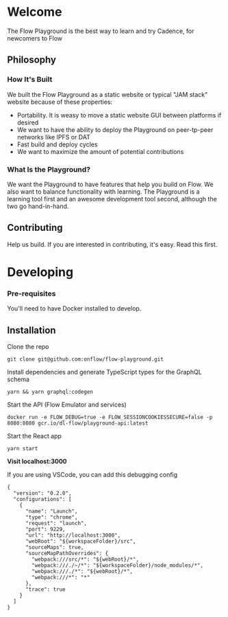 # Welcome
The Flow Playground is the best way to learn and try Cadence, for newcomers to Flow

## Philosophy

### How It's Built
We built the Flow Playground as a static website or typical "JAM stack" website because of these properties: 

- Portability. It is weasy to move a static website GUI between platforms if desired
- We want to have the ability to deploy the Playground on peer-tp-peer networks like IPFS or DAT
- Fast build and deploy cycles 
- We want to maximize the amount of potential contributions

### What Is the Playground?
We want the Playground to have features that help you build on Flow. We also want to balance functionality with learning. 
The Playground is a learning tool first and an awesome development tool second, although the two go hand-in-hand.

## Contributing
Help us build. If you are interested in contributing, it's easy. Read this first.

# Developing

### Pre-requisites
You'll need to have Docker installed to develop.

## Installation

Clone the repo 
```shell script
git clone git@github.com:onflow/flow-playground.git
```

Install dependencies and generate TypeScript types for the GraphQL schema
```
yarn && yarn graphql:codegen
```

Start the API (Flow Emulator and services)
```
docker run -e FLOW_DEBUG=true -e FLOW_SESSIONCOOKIESSECURE=false -p 8080:8080 gcr.io/dl-flow/playground-api:latest
```

Start the React app
```
yarn start
```

**Visit localhost:3000**

If you are using VSCode, you can add this debugging config
```
{
  "version": "0.2.0",
  "configurations": [
    {
      "name": "Launch",
      "type": "chrome",
      "request": "launch",
      "port": 9229,
      "url": "http://localhost:3000",
      "webRoot": "${workspaceFolder}/src",
      "sourceMaps": true,
      "sourceMapPathOverrides": {
        "webpack:///src/*": "${webRoot}/*",
        "webpack:///./~/*": "${workspaceFolder}/node_modules/*",
        "webpack:///./*": "${webRoot}/*",
        "webpack:///*": "*"
      },
      "trace": true
    }
  ]
}
```






